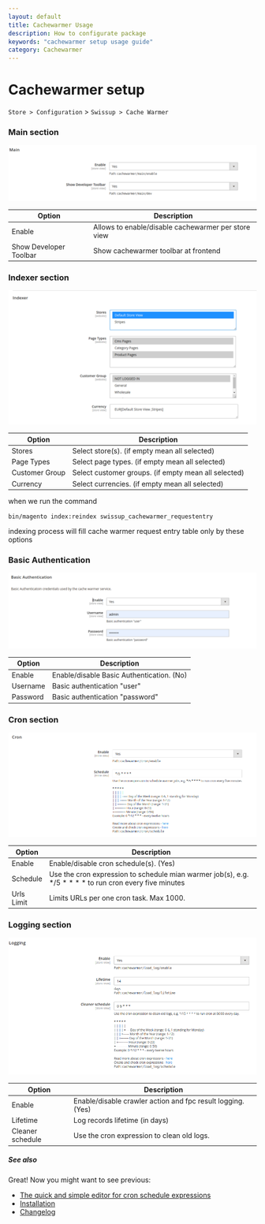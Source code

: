 ```yaml
---
layout: default
title: Cachewarmer Usage
description: How to configurate package
keywords: "cachewarmer setup usage guide"
category: Cachewarmer
---
```


# Cachewarmer setup

`Store > Configuration` > `Swissup > Cache Warmer`

### Main section

![Main section](/images/m2/cachewarmer/configuration/main.png)

Option                  | Description
------------------------|----------------------------------------------------
Enable                  | Allows to enable/disable cachewarmer per store view
Show Developer Toolbar  | Show cachewarmer toolbar at frontend

### Indexer section
![Indexer](/images/m2/cachewarmer/configuration/indexer.png)

Option        | Description
--------------|-----------------------------------------------
Stores        | Select store(s). (if empty mean all selected)
Page Types    | Select page types. (if empty mean all selected)
Customer Group| Select customer groups. (if empty mean all selected)
Currency      | Select currencies. (if empty mean all selected)

when we run the command
```
bin/magento index:reindex swissup_cachewarmer_requestentry
```
indexing process will fill cache warmer request entry table only by these options


### Basic Authentication

![Basic Authentication](/images/m2/cachewarmer/configuration/auth.png)

Option    | Description
----------|-----------------------------------------------
Enable    | Enable/disable Basic Authentication. (No)
Username  | Basic authentication "user"
Password  | Basic authentication "password"

### Cron section

![Cron](/images/m2/cachewarmer/configuration/cron.png)

Option    | Description
----------|-----------------------------------------------
Enable    | Enable/disable cron schedule(s). (Yes)
Schedule  | Use the cron expression to schedule mian warmer job(s), e.g. */5 * * * * to run cron every five minutes
Urls Limit| Limits URLs per one cron task. Max 1000.

### Logging section

![Logging](/images/m2/cachewarmer/configuration/logging.png)

Option           | Description
-----------------|-----------------------------------------------
Enable           | Enable/disable crawler action and fpc result logging. (Yes)
Lifetime         | Log records lifetime (in days)
Cleaner schedule | Use the cron expression to clean old logs.

##### See also


Great! Now you might want to see previous:

- [The quick and simple editor for cron schedule expressions](https://crontab.guru)
- [Installation](/m2/extensions/cachewarmer/installation/)
- [Changelog](/m2/extensions/cachewarmer/changelog/)
